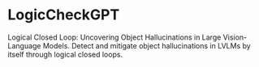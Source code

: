 # LogicCheckGPT
Logical Closed Loop: Uncovering Object Hallucinations in Large Vision-Language Models. Detect and mitigate object hallucinations in LVLMs by itself through logical closed loops. 
